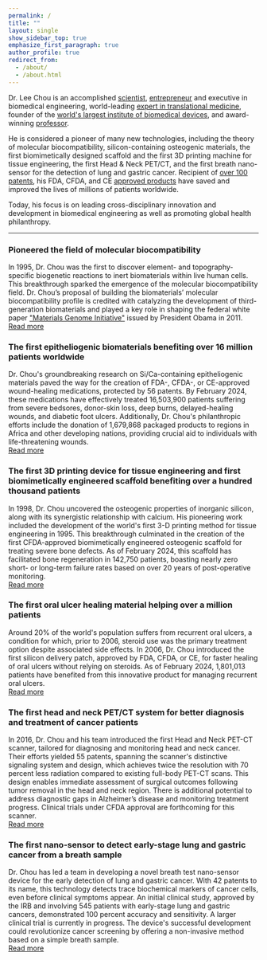 ```yaml
---
permalink: /
title: ""
layout: single
show_sidebar_top: true
emphasize_first_paragraph: true
author_profile: true
redirect_from: 
  - /about/
  - /about.html
---
```


Dr. Lee Chou is an accomplished [scientist](/inventions), [entrepreneur](/enterprises) and executive in biomedical engineering, world-leading [expert in translational medicine](/inventions), founder of the [world's largest institute of biomedical devices](/leadership), and award-winning [professor](/academics). 

He is considered a pioneer of many new technologies, including the theory of molecular biocompatibility, silicon-containing osteogenic materials, the first biomimetically designed scaffold and the first 3D printing machine for tissue engineering, the first Head & Neck PET/CT, and the first breath nano-sensor for the detection of lung and gastric cancer. Recipient of [over 100 patents](/patents), his FDA, CFDA, and CE [approved products](/enterprises) have saved and improved the lives of millions of patients worldwide.

Today, his focus is on leading cross-disciplinary innovation and development in biomedical engineering as well as promoting global health philanthropy.
<hr />

### Pioneered the field of molecular biocompatibility
In 1995, Dr. Chou was the first to discover element- and topography-specific biogenetic reactions to inert biomaterials within live human cells. This breakthrough sparked the emergence of the molecular biocompatibility field. Dr. Chou’s proposal of building the biomaterials’ molecular biocompatibility profile is credited with catalyzing the development of third-generation biomaterials and played a key role in shaping the federal white paper <a href="https://obamawhitehouse.archives.gov/sites/default/files/microsites/ostp/materials_genome_initiative-final.pdf">"Materials Genome Initiative"</a> issued by President Obama in 2011.<br>[Read more](/inventions#molecular-biocompatibility)

### The first epitheliogenic biomaterials benefiting over 16 million patients worldwide
Dr. Chou's groundbreaking research on Si/Ca-containing epitheliogenic materials paved the way for the creation of FDA-, CFDA-, or CE-approved wound-healing medications, protected by 56 patents. By February 2024, these medications have effectively treated 16,503,900 patients suffering from severe bedsores, donor-skin loss, deep burns, delayed-healing wounds, and diabetic foot ulcers. Additionally, Dr. Chou's philanthropic efforts include the donation of 1,679,868 packaged products to regions in Africa and other developing nations, providing crucial aid to individuals with life-threatening wounds.<br>[Read more](/inventions#epitheliogenic-biomaterials)

### The first 3D printing device for tissue engineering and first biomimetically engineered scaffold benefiting over a hundred thousand patients
In 1998, Dr. Chou uncovered the osteogenic properties of inorganic silicon, along with its synergistic relationship with calcium. His pioneering work included the development of the world's first 3-D printing method for tissue engineering in 1995. This breakthrough culminated in the creation of the first CFDA-approved biomimetically engineered osteogenic scaffold for treating severe bone defects. As of February 2024, this scaffold has facilitated bone regeneration in 142,750 patients, boasting nearly zero short- or long-term failure rates based on over 20 years of post-operative monitoring.<br>[Read more](/inventions#3d-scaffolds)

### The first oral ulcer healing material helping over a million patients
Around 20% of the world's population suffers from recurrent oral ulcers, a condition for which, prior to 2006, steroid use was the primary treatment option despite associated side effects. In 2006, Dr. Chou introduced the first silicon delivery patch, approved by FDA, CFDA, or CE, for faster healing of oral ulcers without relying on steroids. As of February 2024, 1,801,013 patients have benefited from this innovative product for managing recurrent oral ulcers.<br>[Read more](/inventions#oral-ulcer-healing)

### The first head and neck PET/CT system for better diagnosis and treatment of cancer patients
In 2016, Dr. Chou and his team introduced the first Head and Neck PET-CT scanner, tailored for diagnosing and monitoring head and neck cancer. Their efforts yielded 55 patents, spanning the scanner's distinctive signaling system and design, which achieves twice the resolution with 70 percent less radiation compared to existing full-body PET-CT scans. This design enables immediate assessment of surgical outcomes following tumor removal in the head and neck region. There is additional potential to address diagnostic gaps in Alzheimer’s disease and monitoring treatment progress. Clinical trials under CFDA approval are forthcoming for this scanner.<br>[Read more](/inventions#pet-ct-scanners)

### The first nano-sensor to detect early-stage lung and gastric cancer from a breath sample
Dr. Chou has led a team in developing a novel breath test nano-sensor device for the early detection of lung and gastric cancer. With 42 patents to its name, this technology detects trace biochemical markers of cancer cells, even before clinical symptoms appear. An initial clinical study, approved by the IRB and involving 545 patients with early-stage lung and gastric cancers, demonstrated 100 percent accuracy and sensitivity. A larger clinical trial is currently in progress. The device's successful development could revolutionize cancer screening by offering a non-invasive method based on a simple breath sample.<br>[Read more](/inventions#nanosensors)
<br>